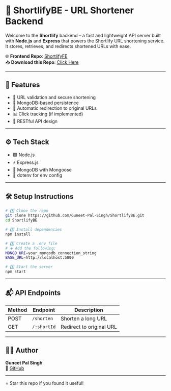 # 🔗 ShortlifyBE - URL Shortener Backend

Welcome to the **Shortlify** backend – a fast and lightweight API server built with **Node.js** and **Express** that powers the Shortlify URL shortening service. It stores, retrieves, and redirects shortened URLs with ease.

🌐 **Frontend Repo**: [ShortlifyFE](https://github.com/Guneet-Pal-Singh/ShortlifyFE)  
📥 **Download this Repo**: [Click Here](https://github.com/Guneet-Pal-Singh/ShortlifyBE/archive/refs/heads/main.zip)

---

## 🚀 Features

- 🔐 URL validation and secure shortening
- 📁 MongoDB-based persistence
- 🔁 Automatic redirection to original URLs
- 📊 Click tracking (if implemented)
- 📡 RESTful API design

---

## ⚙️ Tech Stack

- 🟩 Node.js
- ⚡ Express.js
- 🍃 MongoDB with Mongoose
- 🔐 dotenv for env config

---

## 🛠️ Setup Instructions

```bash
# 1️⃣ Clone the repo
git clone https://github.com/Guneet-Pal-Singh/ShortlifyBE.git
cd ShortlifyBE

# 2️⃣ Install dependencies
npm install

# 3️⃣ Create a .env file
# ➕ Add the following:
MONGO_URI=your_mongodb_connection_string
BASE_URL=http://localhost:5000

# 4️⃣ Start the server
npm start
```

---

## 📬 API Endpoints

| Method | Endpoint         | Description               |
|--------|------------------|---------------------------|
| POST   | `/shorten`       | Shorten a long URL        |
| GET    | `/:shortId`      | Redirect to original URL  |

---

## 🧑‍💻 Author

**Guneet Pal Singh**  
🔗 [GitHub](https://github.com/Guneet-Pal-Singh)

---

⭐ Star this repo if you found it useful!
